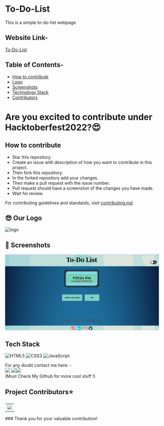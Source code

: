 # To-Do-List
This is a simple to-do-list webpage

## Website Link-
 <a href="https://avinash201199.github.io/To-Do-List/">To-Do-List</a>

 ## Table of Contents-
- [How to contribute](#how-to-contribute)
- [Logo](#logo)
- [Screenshots](#screenshots)
- [Technology Stack](#tech_stack)
- [Contributors](#contributors)


# Are you excited to contribute under Hacktoberfest2022?😍

## How to contribute <a name="how-to-contribute"></a>

- Star this repository.
- Create an issue with description of how you want to contribute in this project.
- Then fork this repository.
- In the forked repository add your changes.
- Then make a pull request with the issue number.
- Pull request should have a screenshot of the changes you have made.
- Wait for review.

For contributing guidelines and standards, visit [contributing.md](https://github.com/avinash201199/To-Do-List/blob/main/CONTRIBUTING.md)

## 😎 Our Logo <a name = "logo"></a>
<img src="./assets/images/logo.png" width=150px height=140px alt="logo">

## 📸 Screenshots <a name = "screenshots"></a>
![homepage](./assets/images/homepage.png)

## Tech Stack <a name = "tech_stack"></a>
<img alt="HTML5" src="https://img.shields.io/badge/html5-%23fca9ae.svg?style=for-the-badge&logo=html5&logoColor=140200"/>
<img alt="CSS3" src="https://img.shields.io/badge/css3-%23ffd2ce.svg?style=for-the-badge&logo=css3&logoColor=140200"/>
<img alt="JavaScript" src="https://img.shields.io/badge/javascript-%23e4626b.svg?style=for-the-badge&logo=javascript&logoColor=%23F7DF1E"/>

For any doubt contact me here: - <br>
[<img src="https://img.icons8.com/color/50/000000/instagram-new--v2.png"/>](https://www.instagram.com/lets__code/) [<img src="https://img.icons8.com/color/48/000000/github--v3.png"/>](https://github.com/avinash201199)[<img src="https://img.icons8.com/color/48/000000/linkedin.png"/>](https://www.linkedin.com/in/avinash-singh-071b79175/)
<br>(Must Check My Github for more cool stuff !)<br>


<h2>Project Contributors⭐</h2>
<a name = "contributors"></a>
<table align="center">
<tr>
<td>
<a href="https://github.com/avinash201199/To-Do-List/graphs/contributors" align="center">
  <img src="https://contrib.rocks/image?repo=avinash201199/To-Do-List" /> 
</a>
</td>
</tr>
</table>
### Thank you for your valuable contribution!
